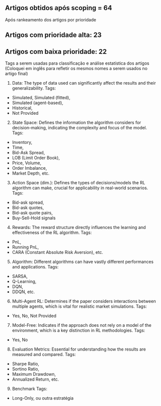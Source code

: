 ## Artigos obtidos após scoping = 64


Após rankeamento dos artigos por prioridade
## Artigos com prioridade alta: 23
## Artigos com baixa prioridade: 22


Tags a serem usadas para classificação e análise estatística dos artigos
(Coloquei em inglês para refletir os mesmos nomes a serem usados no artigo final)

1. Data:
The type of data used can significantly affect the results and their generalizability.
Tags: 
- Simulated, Simulated (fitted), 
- Simulated (agent-based), 
- Historical, 
- Not Provided

2. State Space:
Defines the information the algorithm considers for decision-making, indicating the complexity and focus of the model.
Tags: 
- Inventory, 
- Time, 
- Bid-Ask Spread, 
- LOB (Limit Order Book), 
- Price, Volume, 
- Order Imbalance, 
- Market Depth, etc.

3. Action Space (dim.):
Defines the types of decisions/models the RL algorithm can make, crucial for applicability in real-world scenarios.
Tags: 
- Bid-ask spread, 
- Bid-ask quotes, 
- Bid-ask quote pairs, 
- Buy-Sell-Hold signals

4. Rewards:
The reward structure directly influences the learning and effectiveness of the RL algorithm.
Tags: 
- PnL, 
- Running PnL, 
- CARA (Constant Absolute Risk Aversion), etc.

5. Algorithm:
Different algorithms can have vastly different performances and applications.
Tags: 
- SARSA, 
- Q-Learning, 
- DQN, 
- DDQN, etc.

6. Multi-Agent RL:
Determines if the paper considers interactions between multiple agents, which is vital for realistic market simulations.
Tags: 
- Yes, No, Not Provided

7. Model-Free:
Indicates if the approach does not rely on a model of the environment, which is a key distinction in RL methodologies.
Tags: 
- Yes, No

8. Evaluation Metrics:
Essential for understanding how the results are measured and compared.
Tags: 
- Sharpe Ratio, 
- Sortino Ratio, 
- Maximum Drawdown, 
- Annualized Return, etc.

9. Benchmark
Tags: 
- Long-Only, ou outra estratégia
